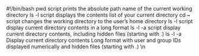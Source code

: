 #!/bin/bash
pwd  script  prints the absolute path name of the current working directory 
ls -l script displays the contents list of your current directory 
cd ~ script changes the working directory to the user’s home directory 
ls -l script display current directory contents in a long format 
ls -l -a script display current directory contents, including hidden files (starting with .) 
ls -l -a Display current directory contents Long format with user and group IDs displayed numerically and hidden files (starting with .) \n
